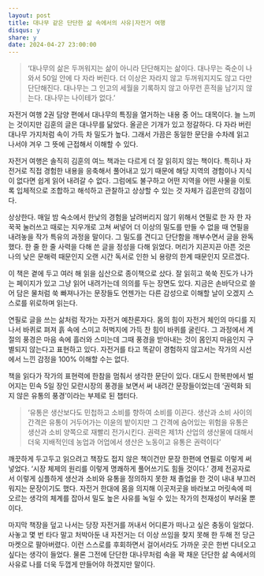 ```yaml
---
layout: post
title: 대나무 같은 단단한 삶 속에서의 사유|자전거 여행
disqus: y
share: y
date: 2024-04-27 23:00:00
---
```


>‘대나무의 삶은 두꺼워지는 삶이 아니라 단단해지는 삶이다. 대나무는 죽순이 나와서 50일 안에 다 자라 버린다. 더 이상은 자라지 않고 두꺼워지지도 않고 다만 단단해진다. 대나무는 그 인고의 세월을 기록하지 않고 아무런 흔적을 남기지 않는다. 대나무는 나이테가 없다.’



자전거 여행 2권 담양 편에서 대나무의 특징을 열거하는 내용 중 어느 대목이다. 늘 느끼는 것이지만 김훈의 글은 대나무를 닮았다. 올곧은 기개가 있고 정갈하다. 다 자라 버린 대나무 가지처럼 속이 가득 차 밀도가 높다. 그래서 가끔은 동일한 문단을 수차례 읽고 나서야 겨우 그 뜻에 근접해서 이해할 수 있다.



자전거 여행은 솔직히 김훈의 여느 책과는 다르게 더 잘 읽히지 않는 책이다. 특히나 자전거로 직접 경험한 내용을 응축해서 풀어내고 있기 때문에 해당 지역의 경험이나 지식이 없다면 쉽게 읽어 내려갈 수 없다. 그럼에도 불구하고 어떤 지역을 어떤 사물을 이토록 입체적으로 조합하고 해석하고 관찰하고 상상할 수 있는 것 자체가 김훈만의 강점이다.



상상한다. 매일 밤 숙소에서 한낮의 경험을 날려버리지 않기 위해서 연필로 한 자 한 자 꾹꾹 눌러쓰고 때로는 지우개로 고쳐 써넣어 더 이상의 밀도를 만들 수 없을 때 연필을 내려놓을 작가 특유의 과정을 말이다. 그 밀도를 견디고 단단함을 깨부수면서 글을 완독 했다. 한 줄 한 줄 사력을 다해 쓴 글을 정성을 다해 읽었다. 머리가 지끈지끈 아픈 것은 나의 낮은 문해력 때문인지 오랜 시간 독서로 인한 뇌 용량의 한계 때문인지 모르겠다.



이 책은 곁에 두고 여러 해 읽을 심산으로 종이책으로 샀다. 잘 읽히고 쑥쑥 진도가 나가는 페이지가 있고 그냥 읽어 내려가는데 의의를 두는 장면도 있다. 지금은 손바닥으로 쓸어 담은 물처럼 쑥 빠져나가는 문장들도 언젠가는 다른 감성으로 이해할 날이 오겠지 스스로를 위로하며 읽는다.



연필로 글을 쓰는 삶처럼 작가는 자전거 예찬론자다. 몸의 힘이 자전거 체인의 마디를 지나서 바퀴로 펴져 흙 속에 스미고 허벅지에 가득 찬 힘이 바퀴를 굴린다. 그 과정에서 계절의 풍경은 마음 속에 흘러와 스미는데 그때 풍경을 받아내는 것이 몸인지 마음인지 구별되지 않는다고 표현하고 있다. 자전거를 타고 똑같이 경험하지 않고서는 작가의 시선에서 느낀 감정을 100% 이해할 수는 없다.



책을 읽다가 작가의 표현력에 한참을 멈춰서 생각한 문단이 있다. 대도시 한복판에서 벌어지는 민속 5일 장인 모란시장의 풍경을 보면서 써 내려간 문장들이었는데 ‘권력화 되지 않은 유통의 풍경’이라는 부제로 된 챕터다.



>‘유통은 생산보다도 민첩하고 소비를 향하여 소비를 이끈다. 생산과 소비 사이의 간격은 유통이 거두어가는 이윤의 밭이지만 그 간격에 숨어있는 위험을 유통은 생산과 소비 양쪽으로 재빨리 전가시킨다. 권력은 제1차 산업의 생산물에 대해서 더욱 지배적인데 농업과 어업에서 생산은 노동이고 유통은 권력이다’



깨끗하게 두고두고 읽으려고 책장도 접지 않은 책이건만 문장 한편에 연필로 이렇게 써넣었다. ‘시장 체제의 원리를 이렇게 명쾌하게 풀어쓰기도 힘들 것이다.’ 경제 전공자로서 이렇게 심플하게 생산과 소비와 유통을 정의하지 못한 채 졸업을 한 것이 내내 부끄러워지는 문장이기도 했다. 자전거 한대에 몸을 의지해 이곳저곳을 바라보고 머릿속에 떠오르는 생각의 체계를 잡아서 밀도 높은 사유를 녹일 수 있는 작가의 천재성이 부러울 뿐이다.



마지막 책장을 덮고 나서는 당장 자전거를 꺼내서 어디론가 떠나고 싶은 충동이 일었다. 사놓고 몇 번 타다 말고 처박아둔 내 자전거는 더 이상 쓰임을 찾지 못해 한 두해 전 당근마켓으로 팔아버렸다. 이런 스스로를 후회하면서 걸어서라도 가까운 곳은 한번 다녀오고 싶다는 생각이 들었다. 물론 그전에 단단한 대나무처럼 속을 꽉 채운 단단한 삶 속에서의 사유로 나를 더욱 두껍게 만들어야 하겠지만 말이다.
